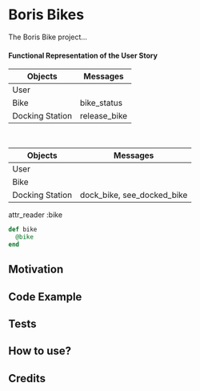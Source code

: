 # Boris Bikes

The Boris Bike project...

#### Functional Representation of the User Story

| Objects  | Messages  |
|---|---|
| User  |   |
| Bike  | bike_status  |
| Docking Station  | release_bike  |

<br>

| Objects | Messages |
|---|---|
| User  |   |
| Bike  |   |
| Docking Station   | dock_bike, see_docked_bike |

attr_reader :bike

```ruby
def bike
  @bike
end
```


## Motivation

## Code Example

## Tests

## How to use?

## Credits
